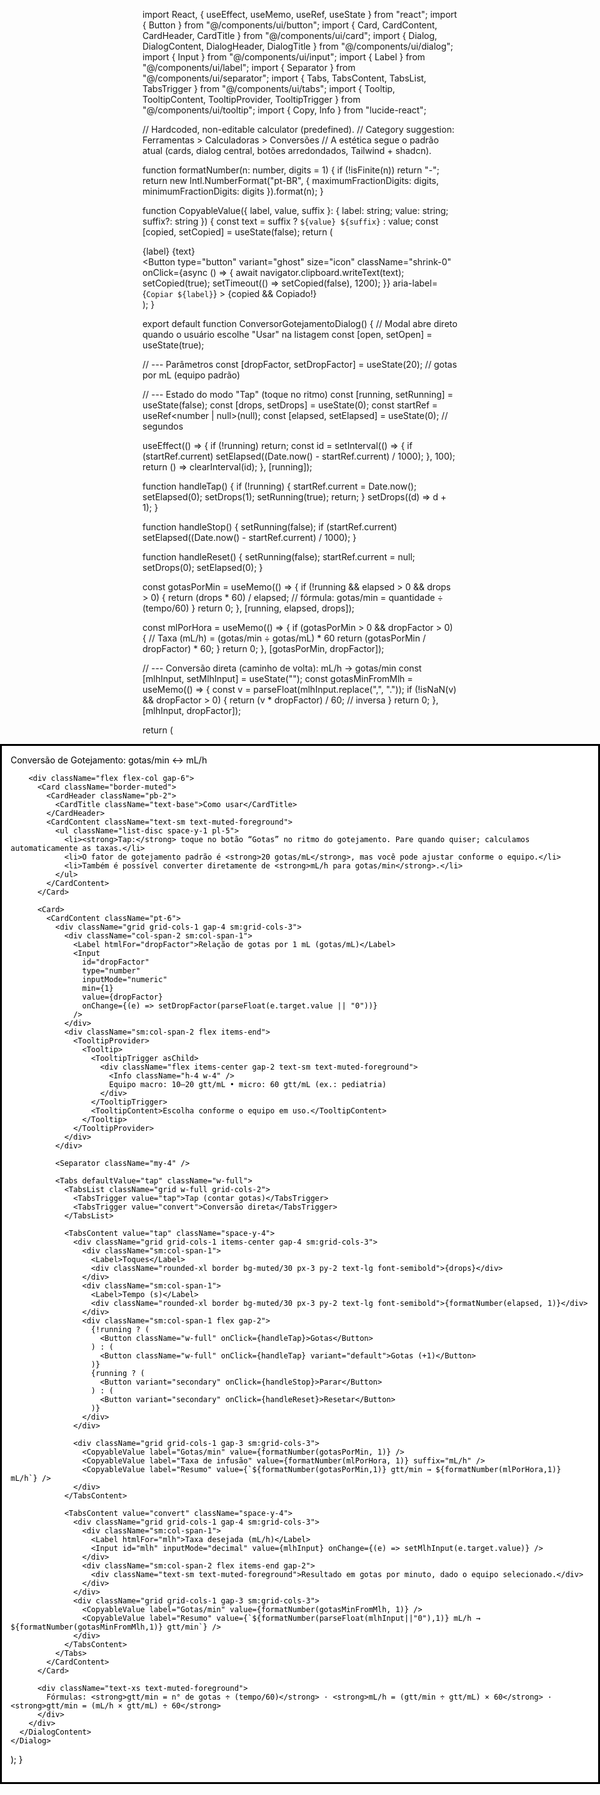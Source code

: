 import React, { useEffect, useMemo, useRef, useState } from "react";
import { Button } from "@/components/ui/button";
import { Card, CardContent, CardHeader, CardTitle } from "@/components/ui/card";
import { Dialog, DialogContent, DialogHeader, DialogTitle } from "@/components/ui/dialog";
import { Input } from "@/components/ui/input";
import { Label } from "@/components/ui/label";
import { Separator } from "@/components/ui/separator";
import { Tabs, TabsContent, TabsList, TabsTrigger } from "@/components/ui/tabs";
import { Tooltip, TooltipContent, TooltipProvider, TooltipTrigger } from "@/components/ui/tooltip";
import { Copy, Info } from "lucide-react";

// Hardcoded, non-editable calculator (predefined). 
// Category suggestion: Ferramentas > Calculadoras > Conversões
// A estética segue o padrão atual (cards, dialog central, botões arredondados, Tailwind + shadcn).

function formatNumber(n: number, digits = 1) {
  if (!isFinite(n)) return "-";
  return new Intl.NumberFormat("pt-BR", { maximumFractionDigits: digits, minimumFractionDigits: digits }).format(n);
}

function CopyableValue({ label, value, suffix }: { label: string; value: string; suffix?: string }) {
  const text = suffix ? `${value} ${suffix}` : value;
  const [copied, setCopied] = useState(false);
  return (
    <div className="flex items-center justify-between gap-2 rounded-xl border bg-muted/30 px-3 py-2">
      <div className="flex flex-col">
        <span className="text-xs text-muted-foreground">{label}</span>
        <span className="text-lg font-semibold">{text}</span>
      </div>
      <Button
        type="button"
        variant="ghost"
        size="icon"
        className="shrink-0"
        onClick={async () => {
          await navigator.clipboard.writeText(text);
          setCopied(true);
          setTimeout(() => setCopied(false), 1200);
        }}
        aria-label={`Copiar ${label}`}
      >
        <Copy className="h-4 w-4" />
      </Button>
      {copied && <span className="text-xs text-green-600">Copiado!</span>}
    </div>
  );
}

export default function ConversorGotejamentoDialog() {
  // Modal abre direto quando o usuário escolhe "Usar" na listagem
  const [open, setOpen] = useState(true);

  // --- Parâmetros
  const [dropFactor, setDropFactor] = useState<number>(20); // gotas por mL (equipo padrão)

  // --- Estado do modo "Tap" (toque no ritmo)
  const [running, setRunning] = useState(false);
  const [drops, setDrops] = useState(0);
  const startRef = useRef<number | null>(null);
  const [elapsed, setElapsed] = useState(0); // segundos

  useEffect(() => {
    if (!running) return;
    const id = setInterval(() => {
      if (startRef.current) setElapsed((Date.now() - startRef.current) / 1000);
    }, 100);
    return () => clearInterval(id);
  }, [running]);

  function handleTap() {
    if (!running) {
      startRef.current = Date.now();
      setElapsed(0);
      setDrops(1);
      setRunning(true);
      return;
    }
    setDrops((d) => d + 1);
  }

  function handleStop() {
    setRunning(false);
    if (startRef.current) setElapsed((Date.now() - startRef.current) / 1000);
  }

  function handleReset() {
    setRunning(false);
    startRef.current = null;
    setDrops(0);
    setElapsed(0);
  }

  const gotasPorMin = useMemo(() => {
    if (!running && elapsed > 0 && drops > 0) {
      return (drops * 60) / elapsed; // fórmula: gotas/min = quantidade ÷ (tempo/60)
    }
    return 0;
  }, [running, elapsed, drops]);

  const mlPorHora = useMemo(() => {
    if (gotasPorMin > 0 && dropFactor > 0) {
      // Taxa (mL/h) = (gotas/min ÷ gotas/mL) * 60
      return (gotasPorMin / dropFactor) * 60;
    }
    return 0;
  }, [gotasPorMin, dropFactor]);

  // --- Conversão direta (caminho de volta): mL/h -> gotas/min
  const [mlhInput, setMlhInput] = useState<string>("");
  const gotasMinFromMlh = useMemo(() => {
    const v = parseFloat(mlhInput.replace(",", "."));
    if (!isNaN(v) && dropFactor > 0) {
      return (v * dropFactor) / 60; // inversa
    }
    return 0;
  }, [mlhInput, dropFactor]);

  return (
    <Dialog open={open} onOpenChange={setOpen}>
      <DialogContent className="max-w-3xl">
        <DialogHeader>
          <DialogTitle className="flex items-center gap-2 text-xl">Conversão de Gotejamento: gotas/min ↔ mL/h</DialogTitle>
        </DialogHeader>

        <div className="flex flex-col gap-6">
          <Card className="border-muted">
            <CardHeader className="pb-2">
              <CardTitle className="text-base">Como usar</CardTitle>
            </CardHeader>
            <CardContent className="text-sm text-muted-foreground">
              <ul className="list-disc space-y-1 pl-5">
                <li><strong>Tap:</strong> toque no botão “Gotas” no ritmo do gotejamento. Pare quando quiser; calculamos automaticamente as taxas.</li>
                <li>O fator de gotejamento padrão é <strong>20 gotas/mL</strong>, mas você pode ajustar conforme o equipo.</li>
                <li>Também é possível converter diretamente de <strong>mL/h para gotas/min</strong>.</li>
              </ul>
            </CardContent>
          </Card>

          <Card>
            <CardContent className="pt-6">
              <div className="grid grid-cols-1 gap-4 sm:grid-cols-3">
                <div className="col-span-2 sm:col-span-1">
                  <Label htmlFor="dropFactor">Relação de gotas por 1 mL (gotas/mL)</Label>
                  <Input
                    id="dropFactor"
                    type="number"
                    inputMode="numeric"
                    min={1}
                    value={dropFactor}
                    onChange={(e) => setDropFactor(parseFloat(e.target.value || "0"))}
                  />
                </div>
                <div className="sm:col-span-2 flex items-end">
                  <TooltipProvider>
                    <Tooltip>
                      <TooltipTrigger asChild>
                        <div className="flex items-center gap-2 text-sm text-muted-foreground">
                          <Info className="h-4 w-4" />
                          Equipo macro: 10–20 gtt/mL • micro: 60 gtt/mL (ex.: pediatria)
                        </div>
                      </TooltipTrigger>
                      <TooltipContent>Escolha conforme o equipo em uso.</TooltipContent>
                    </Tooltip>
                  </TooltipProvider>
                </div>
              </div>

              <Separator className="my-4" />

              <Tabs defaultValue="tap" className="w-full">
                <TabsList className="grid w-full grid-cols-2">
                  <TabsTrigger value="tap">Tap (contar gotas)</TabsTrigger>
                  <TabsTrigger value="convert">Conversão direta</TabsTrigger>
                </TabsList>

                <TabsContent value="tap" className="space-y-4">
                  <div className="grid grid-cols-1 items-center gap-4 sm:grid-cols-3">
                    <div className="sm:col-span-1">
                      <Label>Toques</Label>
                      <div className="rounded-xl border bg-muted/30 px-3 py-2 text-lg font-semibold">{drops}</div>
                    </div>
                    <div className="sm:col-span-1">
                      <Label>Tempo (s)</Label>
                      <div className="rounded-xl border bg-muted/30 px-3 py-2 text-lg font-semibold">{formatNumber(elapsed, 1)}</div>
                    </div>
                    <div className="sm:col-span-1 flex gap-2">
                      {!running ? (
                        <Button className="w-full" onClick={handleTap}>Gotas</Button>
                      ) : (
                        <Button className="w-full" onClick={handleTap} variant="default">Gotas (+1)</Button>
                      )}
                      {running ? (
                        <Button variant="secondary" onClick={handleStop}>Parar</Button>
                      ) : (
                        <Button variant="secondary" onClick={handleReset}>Resetar</Button>
                      )}
                    </div>
                  </div>

                  <div className="grid grid-cols-1 gap-3 sm:grid-cols-3">
                    <CopyableValue label="Gotas/min" value={formatNumber(gotasPorMin, 1)} />
                    <CopyableValue label="Taxa de infusão" value={formatNumber(mlPorHora, 1)} suffix="mL/h" />
                    <CopyableValue label="Resumo" value={`${formatNumber(gotasPorMin,1)} gtt/min → ${formatNumber(mlPorHora,1)} mL/h`} />
                  </div>
                </TabsContent>

                <TabsContent value="convert" className="space-y-4">
                  <div className="grid grid-cols-1 gap-4 sm:grid-cols-3">
                    <div className="sm:col-span-1">
                      <Label htmlFor="mlh">Taxa desejada (mL/h)</Label>
                      <Input id="mlh" inputMode="decimal" value={mlhInput} onChange={(e) => setMlhInput(e.target.value)} />
                    </div>
                    <div className="sm:col-span-2 flex items-end gap-2">
                      <div className="text-sm text-muted-foreground">Resultado em gotas por minuto, dado o equipo selecionado.</div>
                    </div>
                  </div>
                  <div className="grid grid-cols-1 gap-3 sm:grid-cols-3">
                    <CopyableValue label="Gotas/min" value={formatNumber(gotasMinFromMlh, 1)} />
                    <CopyableValue label="Resumo" value={`${formatNumber(parseFloat(mlhInput||"0"),1)} mL/h → ${formatNumber(gotasMinFromMlh,1)} gtt/min`} />
                  </div>
                </TabsContent>
              </Tabs>
            </CardContent>
          </Card>

          <div className="text-xs text-muted-foreground">
            Fórmulas: <strong>gtt/min = n° de gotas ÷ (tempo/60)</strong> · <strong>mL/h = (gtt/min ÷ gtt/mL) × 60</strong> · <strong>gtt/min = (mL/h × gtt/mL) ÷ 60</strong>
          </div>
        </div>
      </DialogContent>
    </Dialog>
  );
}
